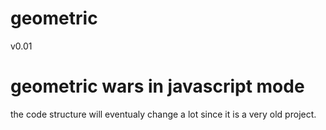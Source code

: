 geometric
=========


v0.01

geometric wars in javascript mode
=================================


the code structure will eventualy change a lot since it is a very old project.
